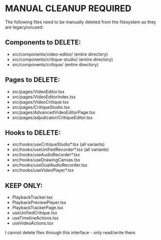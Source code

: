 # MANUAL CLEANUP REQUIRED

The following files need to be manually deleted from the filesystem as they are legacy/unused:

## Components to DELETE:
- src/components/video-editor/ (entire directory)
- src/components/critique-studio/ (entire directory) 
- src/components/critique/ (entire directory)

## Pages to DELETE:
- src/pages/VideoEditor.tsx
- src/pages/VideoEditorIndex.tsx
- src/pages/VideoCritique.tsx
- src/pages/CritiqueStudio.tsx
- src/pages/AdvancedVideoEditorPage.tsx
- src/pages/adjudicator/CritiqueEditor.tsx

## Hooks to DELETE:
- src/hooks/useCritiqueStudio*.tsx (all variants)
- src/hooks/useUnifiedRecorder*.tsx (all variants)
- src/hooks/useAudioRecorder*.tsx
- src/hooks/useDrawingCanvas.tsx
- src/hooks/useDualAudioRecorder.tsx
- src/hooks/useVideoPlayer*.tsx

## KEEP ONLY:
- PlaybackTracker.tsx
- PlaybackPreviewPlayer.tsx
- PlaybackTrackerPage.tsx
- useUnifiedCritique.tsx
- useTimelineActions.tsx
- useVideoActions.tsx

I cannot delete files through this interface - only read/write them.